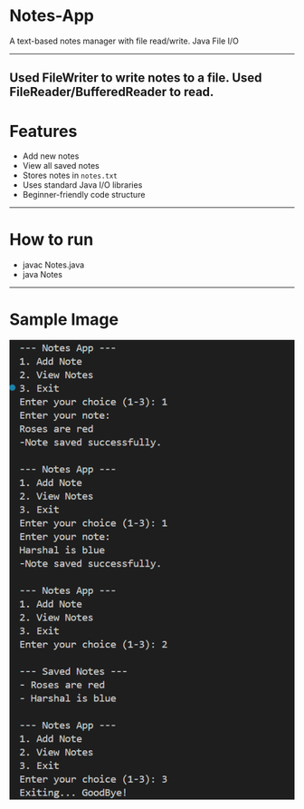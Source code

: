 # Notes-App
A text-based notes manager with file read/write.  Java File I/O

---
Used FileWriter to write notes to a file.
Used FileReader/BufferedReader to read.
---

# Features

-  Add new notes
-  View all saved notes
-  Stores notes in `notes.txt`
-  Uses standard Java I/O libraries
-  Beginner-friendly code structure

---

# How to run

- javac Notes.java
- java Notes

---

# Sample Image

![image](https://github.com/foreverxhb/Notes-App/blob/dd30d96e1321c7b67ea024be09b043f5751ace0c/Screenshot%202025-08-08%20195605.png)


